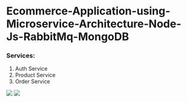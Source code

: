 # Ecommerce-Application-using-Microservice-Architecture-Node-Js-RabbitMq-MongoDB

### Services:
  1. Auth Service
  2. Product Service
  3. Order Service

<img src="https://raw.githubusercontent.com/soumyadip007/Ecommerce-Application-using-Microservice-Architecture-Node-Js-RabbitMq-MongoDB/master/flow1.png" >

<img src="https://raw.githubusercontent.com/soumyadip007/Ecommerce-Application-using-Microservice-Architecture-Node-Js-RabbitMq-MongoDB/master/flow2.png" >